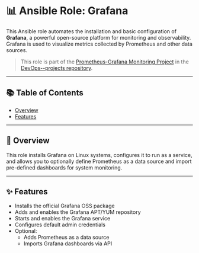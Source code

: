 # 📊 Ansible Role: Grafana

This Ansible role automates the installation and basic configuration of **Grafana**, a powerful open-source platform for monitoring and observability. Grafana is used to visualize metrics collected by Prometheus and other data sources.

> This role is part of the [Prometheus-Grafana Monitoring Project](../../) in the [DevOps--projects repository](https://github.com/AHMEDMOSSAD29/DevOps--projects).

---

## 📚 Table of Contents

- [Overview](#overview)
- [Features](#features)
 
---

## 📝 Overview

This role installs Grafana on Linux systems, configures it to run as a service, and allows you to optionally define Prometheus as a data source and import pre-defined dashboards for system monitoring.

---

## ✨ Features

- Installs the official Grafana OSS package
- Adds and enables the Grafana APT/YUM repository
- Starts and enables the Grafana service
- Configures default admin credentials
- Optional:
  - Adds Prometheus as a data source
  - Imports Grafana dashboards via API

 
